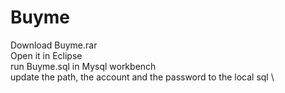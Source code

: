 # Buyme
Download Buyme.rar \
Open it in Eclipse \
run Buyme.sql in Mysql workbench \
update the path, the account and the password to the local sql \
